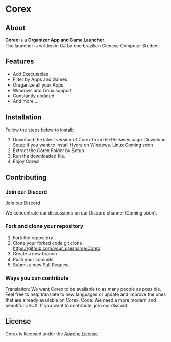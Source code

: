# Corex

## About

**Corex** is a **Organizer App and Game Launcher**.
<br>
The launcher is written in C# by one brazilian Ciencse Computer Student

## Features

- Add Executables
- Filter by Apps and Games
- Oraganize all your Apps 
- Windows and Linux support
- Constantly updated
- And more ...

## Installation

Follow the steps below to install:

1. Download the latest version of Corex from the Releases page.
        Download Setup if you want to install Hydra on Windows.
	      Linux Coming soon
2. Extract the Corex Folder by Setup
3. Run the downloaded file.
4. Enjoy Corex!

## <a name="contributing"> Contributing

### <a name="Join our Discord"></a> Join our Discord

Join our Discord

We concentrate our discussions on our Discord channel (Coming soon).

### Fork and clone your repository

1. Fork the repository
2. Clone your forked code git clone https://github.com/your_username/Corex
3. Create a new branch
4. Push your commits
5. Submit a new Pull Request

### Ways you can contribute

Translation: We want Corex to be available to as many people as possible. Feel free to help translate to new languages or update and improve the ones that are already available on Corex.
Code: We need a more modern and beautiful UI/UX. If you want to contribute, join our discord

## License

Corex is licensed under the [Apache License](LICENSE).
